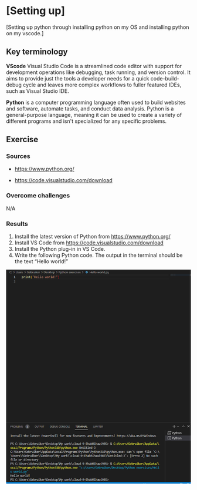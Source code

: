 # [Setting up]
[Setting up python through installing python on my OS and installing python on my vscode.]

## Key terminology
**VScode**
    Visual Studio Code is a streamlined code editor with support for development operations like debugging, task running, and version control. It aims to provide just the tools a developer needs for a quick code-build-debug cycle and leaves more complex workflows to fuller featured IDEs, such as Visual Studio IDE.

**Python**
    is a computer programming language often used to build websites and software, automate tasks, and conduct data analysis. Python is a general-purpose language, meaning it can be used to create a variety of different programs and isn't specialized for any specific problems.


## Exercise
### Sources
- https://www.python.org/

- https://code.visualstudio.com/download


### Overcome challenges
N/A

### Results
1. Install the latest version of Python from https://www.python.org/
2. Install VS Code from https://code.visualstudio.com/download
3. Install the Python plug-in in VS Code.
4. Write the following Python code. The output in the terminal should be the text “Hello world!”

![Hello world! in python file](https://github.com/Techgrounds-Cloud-9/cloud-9-EhabRihawi985/blob/main/00_includes/Python/Hello%20world.py.png)
